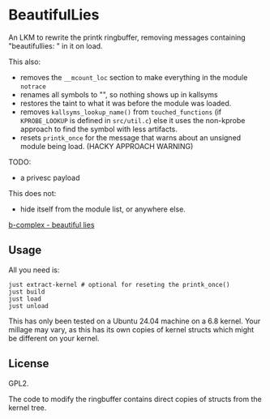 # BeautifulLies

An LKM to rewrite the printk ringbuffer, removing messages containing
"beautifullies: " in it on load.

This also:
* removes the `__mcount_loc` section to make everything in the module `notrace`
* renames all symbols to "", so nothing shows up in kallsyms
* restores the taint to what it was before the module was loaded.
* removes `kallsyms_lookup_name()` from `touched_functions` (if `KPROBE_LOOKUP`
  is defined in `src/util.c`) else it uses the non-kprobe approach to find
  the symbol with less artifacts.
* resets `printk_once` for the message that warns about an unsigned module
  being load. (HACKY APPROACH WARNING)

TODO:
* a privesc payload

This does not:
* hide itself from the module list, or anywhere else.

[b-complex - beautiful lies](https://youtube.com/watch?v=tzqw_Dqa0SU)

## Usage

All you need is:
```
just extract-kernel # optional for reseting the printk_once()
just build
just load
just unload
```

This has only been tested on a Ubuntu 24.04 machine on a 6.8 kernel.
Your millage may vary, as this has its own copies of kernel structs which might
be different on your kernel.

## License

GPL2.

The code to modify the ringbuffer contains direct copies of structs from the
kernel tree.
